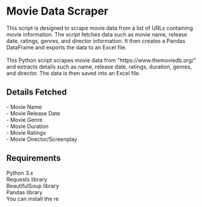 <h1>Movie Data Scraper</h1>
This script is designed to scrape movie data from a list of URLs containing movie information. The script fetches data such as movie name, release date, ratings, genres, and director information. It then creates a Pandas DataFrame and exports the data to an Excel file.
<br><br>
This Python script scrapes movie data from "https://www.themoviedb.org/" and extracts details such as name, release date, ratings, duration, genres, and director. The data is then saved into an Excel file.

<h2>Details Fetched</h2>
- Movie Name<br>
- Movie Release Date<br>
- Movie Genre<br>
- Movie Duration<br>
- Movie Ratings<br>
- Movie Director/Screenplay


<h2>Requirements</h2>
Python 3.x<br>
Requests library<br>
BeautifulSoup library<br>
Pandas library<br>
You can install the re<br>
